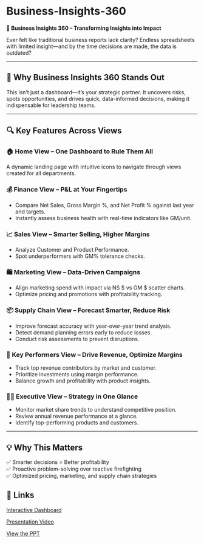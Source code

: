 # Business-Insights-360


 **🚀 Business Insights 360 – Transforming Insights into Impact**

Ever felt like traditional business reports lack clarity? Endless spreadsheets with limited insight—and by the time decisions are made, the data is outdated?

---

## 🌟 Why Business Insights 360 Stands Out

This isn’t just a dashboard—it’s your strategic partner. It uncovers risks, spots opportunities, and drives quick, data-informed decisions, making it indispensable for leadership teams.

---

## 🔍 Key Features Across Views

### 🏠 Home View – One Dashboard to Rule Them All
A dynamic landing page with intuitive icons to navigate through views created for all departments.

### 💰 Finance View – P&L at Your Fingertips
- Compare Net Sales, Gross Margin %, and Net Profit % against last year and targets.
- Instantly assess business health with real-time indicators like GM/unit.

### 📈 Sales View – Smarter Selling, Higher Margins
- Analyze Customer and Product Performance.
- Spot underperformers with GM% tolerance checks.

### 🛍️ Marketing View – Data-Driven Campaigns
- Align marketing spend with impact via NS $ vs GM $ scatter charts.
- Optimize pricing and promotions with profitability tracking.

### 📦 Supply Chain View – Forecast Smarter, Reduce Risk
- Improve forecast accuracy with year-over-year trend analysis.
- Detect demand planning errors early to reduce losses.
- Conduct risk assessments to prevent disruptions.

### 🔑 Key Performers View – Drive Revenue, Optimize Margins
- Track top revenue contributors by market and customer.
- Prioritize investments using margin performance.
- Balance growth and profitability with product insights.

### 👨‍💼 Executive View – Strategy in One Glance
- Monitor market share trends to understand competitive position.
- Review annual revenue performance at a glance.
- Identify top-performing products and customers.

---

## 💡 Why This Matters

✅ Smarter decisions = Better profitability  
✅ Proactive problem-solving over reactive firefighting  
✅ Optimized pricing, marketing, and supply chain strategies  



## 🔗 Links

<a href="https://drive.google.com/file/d/1U5TJzzzgNDBZeHkjSGaUAJMY1DNzcao6/view?usp=sharing"> Interactive Dashboard </a> 

<a href="https://lnkd.in/gi-CN-cb"> Presentation Video </a> 

<a href="https://drive.google.com/file/d/1U5TJzzzgNDBZeHkjSGaUAJMY1DNzcao6/view?usp=sharing">View the PPT</a>

